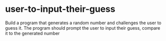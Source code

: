 # user-to-input-their-guess
Build a program that generates a random number and challenges the user to guess it. The program should prompt the user to input their guess, compare it to the generated number
